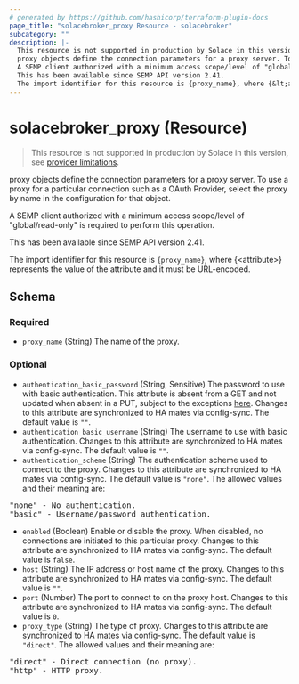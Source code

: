```yaml
---
# generated by https://github.com/hashicorp/terraform-plugin-docs
page_title: "solacebroker_proxy Resource - solacebroker"
subcategory: ""
description: |-
  This resource is not supported in production by Solace in this version, see provider limitations.
  proxy objects define the connection parameters for a proxy server. To use a proxy for a particular connection such as a OAuth Provider, select the proxy by name in the configuration for that object.
  A SEMP client authorized with a minimum access scope/level of "global/read-only" is required to perform this operation.
  This has been available since SEMP API version 2.41.
  The import identifier for this resource is {proxy_name}, where {&lt;attribute&gt;} represents the value of the attribute and it must be URL-encoded.
---
```


# solacebroker_proxy (Resource)

> This resource is not supported in production by Solace in this version, see [provider limitations](https://registry.terraform.io/providers/solaceproducts/solacebrokerappliance/latest/docs#limitations).

proxy objects define the connection parameters for a proxy server. To use a proxy for a particular connection such as a OAuth Provider, select the proxy by name in the configuration for that object.



A SEMP client authorized with a minimum access scope/level of "global/read-only" is required to perform this operation.

This has been available since SEMP API version 2.41.

The import identifier for this resource is `{proxy_name}`, where {&lt;attribute&gt;} represents the value of the attribute and it must be URL-encoded.



<!-- schema generated by tfplugindocs -->
## Schema

### Required

- `proxy_name` (String) The name of the proxy.

### Optional

- `authentication_basic_password` (String, Sensitive) The password to use with basic authentication. This attribute is absent from a GET and not updated when absent in a PUT, subject to the exceptions [here](https://docs.solace.com/Admin/SEMP/SEMP-API-Archit.htm#HTTP_Methods). Changes to this attribute are synchronized to HA mates via config-sync. The default value is `""`.
- `authentication_basic_username` (String) The username to use with basic authentication. Changes to this attribute are synchronized to HA mates via config-sync. The default value is `""`.
- `authentication_scheme` (String) The authentication scheme used to connect to the proxy. Changes to this attribute are synchronized to HA mates via config-sync. The default value is `"none"`. The allowed values and their meaning are:

<pre>
"none" - No authentication.
"basic" - Username/password authentication.
</pre>
- `enabled` (Boolean) Enable or disable the proxy. When disabled, no connections are initiated to this particular proxy. Changes to this attribute are synchronized to HA mates via config-sync. The default value is `false`.
- `host` (String) The IP address or host name of the proxy. Changes to this attribute are synchronized to HA mates via config-sync. The default value is `""`.
- `port` (Number) The port to connect to on the proxy host. Changes to this attribute are synchronized to HA mates via config-sync. The default value is `0`.
- `proxy_type` (String) The type of proxy. Changes to this attribute are synchronized to HA mates via config-sync. The default value is `"direct"`. The allowed values and their meaning are:

<pre>
"direct" - Direct connection (no proxy).
"http" - HTTP proxy.
</pre>
